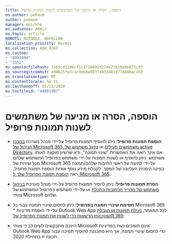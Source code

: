 ```yaml
---
title: הוספה, הסרה או מניעה של משתמשים לשנות תמונות פרופיל
ms.author: pebaum
author: pebaum
manager: mnirkhe
ms.audience: Admin
ms.topic: article
ROBOTS: NOINDEX, NOFOLLOW
localization_priority: Normal
ms.collection: Adm_O365
ms.custom:
- "9001499"
- "3552"
ms.openlocfilehash: 3165cd1180cf1c1716692d270e27b1ba9e675c8f
ms.sourcegitcommit: a98b25fa3cac9ebba983f4932881d774880aca93
ms.translationtype: MT
ms.contentlocale: he-IL
ms.lasthandoff: 05/13/2020
ms.locfileid: "44061997"
---
```

# <a name="add-remove-or-prevent-users-from-changing-profile-photos"></a>הוספה, הסרה או מניעה של משתמשים לשנות תמונות פרופיל

- **הוספת תמונות פרופיל:** ניתן להוסיף תמונות פרופיל על-ידי מנהל מערכת [במרכז הניהול של Microsoft 365, משתמשים פעילים](https://admin.microsoft.com/Adminportal/Home?source=applauncher#/users) או [ניהול משתמש של active Directory](https://portal.azure.com/#blade/Microsoft_AAD_IAM/UsersManagementMenuBlade/AllUsers).  אם אינך רואה את האפשרות "שינוי תמונה", ודא שרשיון מוקצה לאותו משתמש. ניתן להוסיף או לשנות תמונות על-ידי משתמש בפרופיל המשתמש שלהם מכל שירות של Microsoft 365 על-ידי לחיצה על ראשי התיבות שלהם/תמונה בפינה הימנית העליונה של המסך. לקבלת מידע נוסף אודות הוספת תמונת פרופיל, ראה [הוספת תמונת הפרופיל שלך ל-Microsoft 365](https://support.office.com/article/add-your-profile-photo-to-office-365-2eaf93fd-b3f1-43b9-9cdc-bdcd548435b7).

- **הסרת תמונות פרופיל:** ניתן להסיר תמונות פרופיל על-ידי מנהל מערכת [בניהול משתמש של מדריך הכתובות בתכלת](https://portal.azure.com/#blade/Microsoft_AAD_IAM/UsersManagementMenuBlade/AllUsers) או על-ידי משתמש בפרופיל המשתמש של צוותי Microsoft שלהם.

- **חסימת שינויי תמונה בפרופיל:** ניתן לחסום שינויי תמונה עבור כל Microsoft 365 * על-ידי הוספת מדיניות Outlook Web App לכל המאמר, [נעילת תמונות או הגבלת הרשאות כדי לשנות את תמונת הפרופיל של microsoft 365](https://answers.microsoft.com/msoffice/forum/msoffice_o365admin-mso_manage/locking-photos-or-restricting-permissions-to/1d19ae4f-de5d-4c3d-a0ad-4b8b8ac32e3d).

* הינכם מתבקשים לשים לב כי צוותי Microsoft אינם תומכים כעת במדיניות Outlook Web App כדי לחסום שינויי תמונה, אך היא מתכננת להוסיף תמיכה עבור תכונה זו בתחילת 2020.
